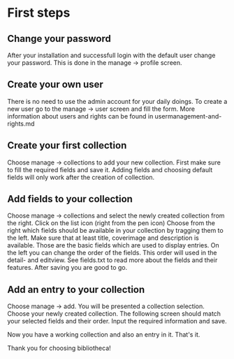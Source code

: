 # First steps

## Change your password

After your installation and successfull login with the default user change your password.
This is done in the manage -> profile screen.

## Create your own user

There is no need to use the admin account for your daily doings.
To create a new user go to the manage -> user screen and fill the form.
More information about users and rights can be found in usermanagement-and-rights.md

## Create your first collection

Choose manage -> collections to add your new collection. First make sure to fill the required fields
and save it. Adding fields and choosing default fields will only work after the creation of collection.

## Add fields to your collection

Choose manage -> collections and select the newly created collection from the right.
Click on the list icon (right from the pen icon)
Choose from the right which fields should be available in your collection by tragging them to the left.
Make sure that at least title, coverimage and description is available. Those are the basic fields
which are used to display entries.
On the left you can change the order of the fields. This order will used in the detail- and editview.
See fields.txt to read more about the fields and their features.
After saving you are good to go.

## Add an entry to your collection

Choose manage -> add. You will be presented a collection selection. Choose your newly created collection.
The following screen should match your selected fields and their order.
Input the required information and save.

Now you have a working collection and also an entry in it.
That's it.

Thank you for choosing bibliotheca!
